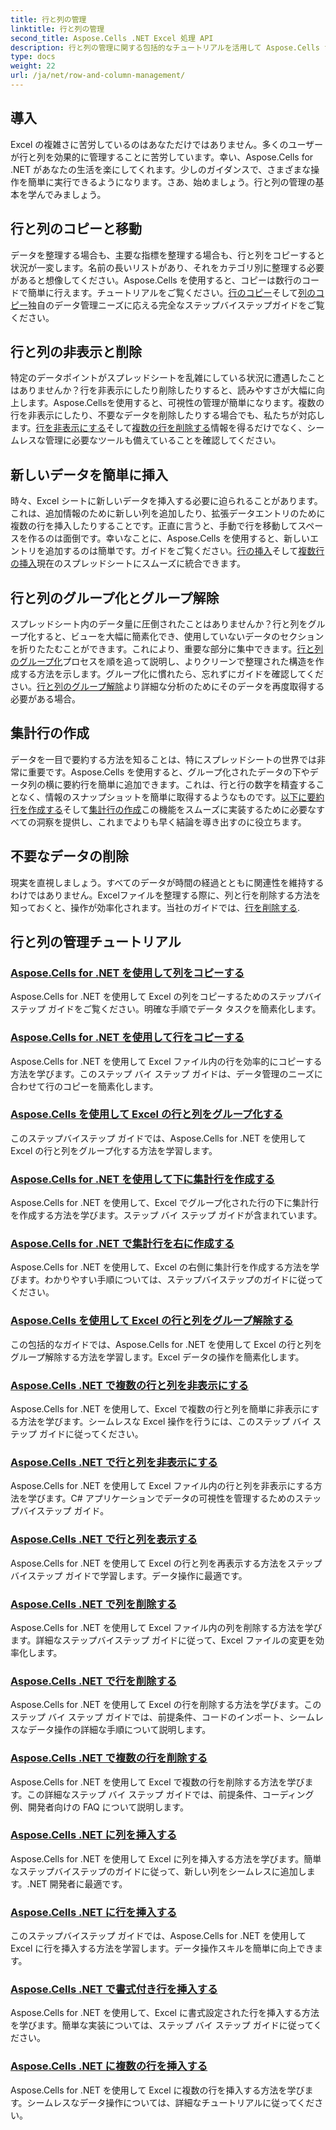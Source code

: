 ```yaml
---
title: 行と列の管理
linktitle: 行と列の管理
second_title: Aspose.Cells .NET Excel 処理 API
description: 行と列の管理に関する包括的なチュートリアルを活用して Aspose.Cells for .NET のパワーを解き放ち、Excel スキルを簡単に向上させましょう。
type: docs
weight: 22
url: /ja/net/row-and-column-management/
---
```

## 導入

Excel の複雑さに苦労しているのはあなただけではありません。多くのユーザーが行と列を効果的に管理することに苦労しています。幸い、Aspose.Cells for .NET があなたの生活を楽にしてくれます。少しのガイダンスで、さまざまな操作を簡単に実行できるようになります。さあ、始めましょう。行と列の管理の基本を学んでみましょう。

## 行と列のコピーと移動

データを整理する場合も、主要な指標を整理する場合も、行と列をコピーすると状況が一変します。名前の長いリストがあり、それをカテゴリ別に整理する必要があると想像してください。Aspose.Cells を使用すると、コピーは数行のコードで簡単に行えます。チュートリアルをご覧ください。[行のコピー](./copying-rows/)そして[列のコピー](./copying-columns/)独自のデータ管理ニーズに応える完全なステップバイステップガイドをご覧ください。

## 行と列の非表示と削除

特定のデータポイントがスプレッドシートを乱雑にしている状況に遭遇したことはありませんか？行を非表示にしたり削除したりすると、読みやすさが大幅に向上します。Aspose.Cellsを使用すると、可視性の管理が簡単になります。複数の行を非表示にしたり、不要なデータを削除したりする場合でも、私たちが対応します。[行を非表示にする](./hide-rows-columns-aspose-cells/)そして[複数の行を削除する](./delete-multiple-rows-aspose-cells/)情報を得るだけでなく、シームレスな管理に必要なツールも備えていることを確認してください。

## 新しいデータを簡単に挿入

時々、Excel シートに新しいデータを挿入する必要に迫られることがあります。これは、追加情報のために新しい列を追加したり、拡張データエントリのために複数の行を挿入したりすることです。正直に言うと、手動で行を移動してスペースを作るのは面倒です。幸いなことに、Aspose.Cells を使用すると、新しいエントリを追加するのは簡単です。ガイドをご覧ください。[行の挿入](./insert-row-aspose-cells/)そして[複数行の挿入](./insert-multiple-rows-aspose-cells/)現在のスプレッドシートにスムーズに統合できます。

## 行と列のグループ化とグループ解除

スプレッドシート内のデータ量に圧倒されたことはありませんか？行と列をグループ化すると、ビューを大幅に簡素化でき、使用していないデータのセクションを折りたたむことができます。これにより、重要な部分に集中できます。[行と列のグループ化](./grouping-rows-and-columns/)プロセスを順を追って説明し、よりクリーンで整理された構造を作成する方法を示します。グループ化に慣れたら、忘れずにガイドを確認してください。[行と列のグループ解除](./ungrouping-rows-and-columns/)より詳細な分析のためにそのデータを再度取得する必要がある場合。

## 集計行の作成

データを一目で要約する方法を知ることは、特にスプレッドシートの世界では非常に重要です。Aspose.Cells を使用すると、グループ化されたデータの下やデータ列の横に要約行を簡単に追加できます。これは、行と行の数字を精査することなく、情報のスナップショットを簡単に取得するようなものです。[以下に要約行を作成する](./summary-row-below/)そして[集計行の作成](./summary-row-right/)この機能をスムーズに実装するために必要なすべての洞察を提供し、これまでよりも早く結論を導き出すのに役立ちます。

## 不要なデータの削除

現実を直視しましょう。すべてのデータが時間の経過とともに関連性を維持するわけではありません。Excelファイルを整理する際に、列と行を削除する方法を知っておくと、操作が効率化されます。当社のガイドでは、[行を削除する](./delete-row-aspose-cells/).

## 行と列の管理チュートリアル
### [Aspose.Cells for .NET を使用して列をコピーする](./copying-columns/)
Aspose.Cells for .NET を使用して Excel の列をコピーするためのステップバイステップ ガイドをご覧ください。明確な手順でデータ タスクを簡素化します。
### [Aspose.Cells for .NET を使用して行をコピーする](./copying-rows/)
Aspose.Cells for .NET を使用して Excel ファイル内の行を効率的にコピーする方法を学びます。このステップ バイ ステップ ガイドは、データ管理のニーズに合わせて行のコピーを簡素化します。
### [Aspose.Cells を使用して Excel の行と列をグループ化する](./grouping-rows-and-columns/)
このステップバイステップ ガイドでは、Aspose.Cells for .NET を使用して Excel の行と列をグループ化する方法を学習します。
### [Aspose.Cells for .NET を使用して下に集計行を作成する](./summary-row-below/)
Aspose.Cells for .NET を使用して、Excel でグループ化された行の下に集計行を作成する方法を学びます。ステップ バイ ステップ ガイドが含まれています。
### [Aspose.Cells for .NET で集計行を右に作成する](./summary-row-right/)
Aspose.Cells for .NET を使用して、Excel の右側に集計行を作成する方法を学びます。わかりやすい手順については、ステップバイステップのガイドに従ってください。
### [Aspose.Cells を使用して Excel の行と列をグループ解除する](./ungrouping-rows-and-columns/)
この包括的なガイドでは、Aspose.Cells for .NET を使用して Excel の行と列をグループ解除する方法を学習します。Excel データの操作を簡素化します。
### [Aspose.Cells .NET で複数の行と列を非表示にする](./hide-multiple-rows-columns-aspose-cells/)
Aspose.Cells for .NET を使用して、Excel で複数の行と列を簡単に非表示にする方法を学びます。シームレスな Excel 操作を行うには、このステップ バイ ステップ ガイドに従ってください。
### [Aspose.Cells .NET で行と列を非表示にする](./hide-rows-columns-aspose-cells/)
Aspose.Cells for .NET を使用して Excel ファイル内の行と列を非表示にする方法を学びます。C# アプリケーションでデータの可視性を管理するためのステップバイステップ ガイド。
### [Aspose.Cells .NET で行と列を表示する](./unhide-rows-columns-aspose-cells/)
Aspose.Cells for .NET を使用して Excel の行と列を再表示する方法をステップバイステップ ガイドで学習します。データ操作に最適です。
### [Aspose.Cells .NET で列を削除する](./delete-column-aspose-cells/)
Aspose.Cells for .NET を使用して Excel ファイル内の列を削除する方法を学びます。詳細なステップバイステップ ガイドに従って、Excel ファイルの変更を効率化します。
### [Aspose.Cells .NET で行を削除する](./delete-row-aspose-cells/)
Aspose.Cells for .NET を使用して Excel の行を削除する方法を学びます。このステップ バイ ステップ ガイドでは、前提条件、コードのインポート、シームレスなデータ操作の詳細な手順について説明します。
### [Aspose.Cells .NET で複数の行を削除する](./delete-multiple-rows-aspose-cells/)
Aspose.Cells for .NET を使用して Excel で複数の行を削除する方法を学びます。この詳細なステップ バイ ステップ ガイドでは、前提条件、コーディング例、開発者向けの FAQ について説明します。
### [Aspose.Cells .NET に列を挿入する](./insert-column-aspose-cells/)
Aspose.Cells for .NET を使用して Excel に列を挿入する方法を学びます。簡単なステップバイステップのガイドに従って、新しい列をシームレスに追加します。.NET 開発者に最適です。
### [Aspose.Cells .NET に行を挿入する](./insert-row-aspose-cells/)
このステップバイステップ ガイドでは、Aspose.Cells for .NET を使用して Excel に行を挿入する方法を学習します。データ操作スキルを簡単に向上できます。
### [Aspose.Cells .NET で書式付き行を挿入する](./insert-row-formatting-aspose-cells/)
Aspose.Cells for .NET を使用して、Excel に書式設定された行を挿入する方法を学びます。簡単な実装については、ステップ バイ ステップ ガイドに従ってください。
### [Aspose.Cells .NET に複数の行を挿入する](./insert-multiple-rows-aspose-cells/)
Aspose.Cells for .NET を使用して Excel に複数の行を挿入する方法を学びます。シームレスなデータ操作については、詳細なチュートリアルに従ってください。